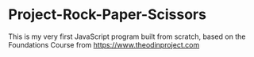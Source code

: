 # Project-Rock-Paper-Scissors
This is my very first JavaScript program built from scratch, based on the Foundations Course from https://www.theodinproject.com
